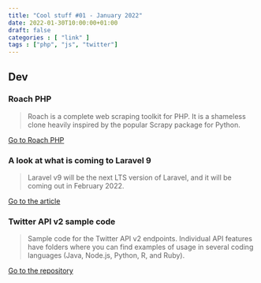```yaml
---
title: "Cool stuff #01 - January 2022"
date: 2022-01-30T10:00:00+01:00
draft: false
categories : [ "link" ]
tags : ["php", "js", "twitter"]
---
```


## Dev

###  Roach PHP
> Roach is a complete web scraping toolkit for PHP. It is a shameless clone heavily inspired by the popular Scrapy package for Python.

[Go to Roach PHP](https://roach-php.dev/)

### A look at what is coming to Laravel 9 
> Laravel v9 will be the next LTS version of Laravel, and it will be coming out in February 2022.

[Go to the article](https://laravel-news.com/laravel-9)

### Twitter API v2 sample code
> Sample code for the Twitter API v2 endpoints. Individual API features have folders where you can find examples of usage in several coding languages (Java, Node.js, Python, R, and Ruby).

[Go to the repository](https://github.com/twitterdev/Twitter-API-v2-sample-code)
